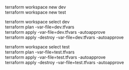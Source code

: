 terraform workspace new dev<br>
terraform workspace new test<br>


terraform workspace select dev<br>
terraform plan  -var-file=dev.tfvars<br>
terraform apply  -var-file=dev.tfvars -autoapprove<br>
terraform apply -destroy -var-file=dev.tfvars -autoapprove<br>

terraform workspace select test<br>
terraform plan  -var-file=test.tfvars<br>
terraform apply  -var-file=test.tfvars -autoapprove<br>
terraform apply -destroy -var-file=test.tfvars -autoapprove<br>

